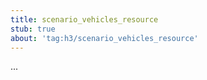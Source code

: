 ```yaml
---
title: scenario_vehicles_resource
stub: true
about: 'tag:h3/scenario_vehicles_resource'
---
```

...
